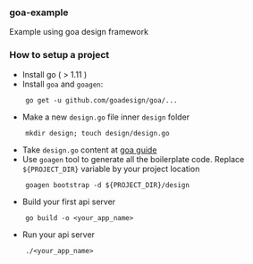 ### goa-example
Example using goa design framework

### How to setup a project
- Install go ( > 1.11 )
- Install `goa` and `goagen`:
```
    go get -u github.com/goadesign/goa/...
```

- Make a new `design.go` file inner `design` folder
```
    mkdir design; touch design/design.go
```

- Take `design.go` content at [goa guide](https://goa.design/learn/guide/)
- Use `goagen` tool to generate all the boilerplate code. Replace `${PROJECT_DIR}` variable by your project location
```
    goagen bootstrap -d ${PROJECT_DIR}/design
```
- Build your first api server
```
    go build -o <your_app_name>
```
- Run your api server
```
    ./<your_app_name>
```
